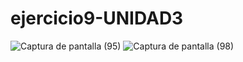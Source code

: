 # ejercicio9-UNIDAD3
![Captura de pantalla (95)](https://github.com/brandon48d/ejercicio9-UNIDAD3/assets/147564408/8d53c321-0edb-417b-a173-bc0a7c5a649b)
![Captura de pantalla (98)](https://github.com/brandon48d/ejercicio9-UNIDAD3/assets/147564408/66e1bc71-b0f7-433f-9ec9-98d7fc5bb0e3)


